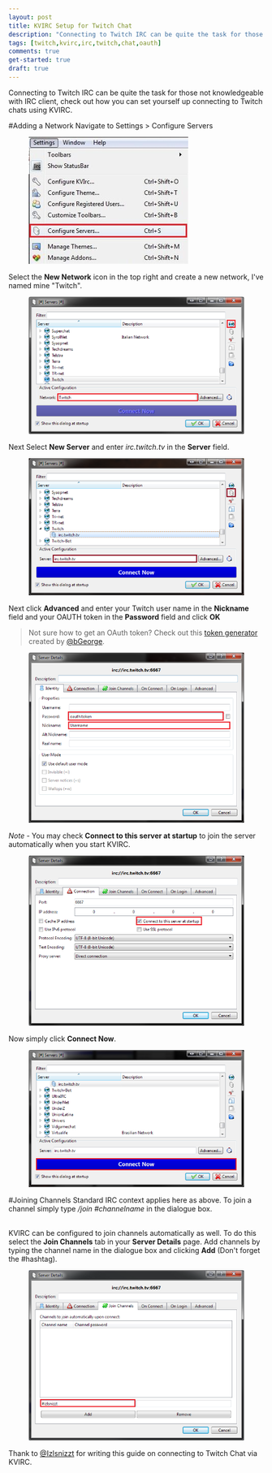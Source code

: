 ```yaml
---
layout: post
title: KVIRC Setup for Twitch Chat
description: "Connecting to Twitch IRC can be quite the task for those not knowledgeable with IRC client, check out how you can set yourself up connecting to Twitch chats using KVIRC."
tags: [twitch,kvirc,irc,twitch,chat,oauth]
comments: true
get-started: true
draft: true
---
```


Connecting to Twitch IRC can be quite the task for those not knowledgeable with IRC client, check out how you can set yourself up connecting to Twitch chats using KVIRC.

#Adding a Network
Navigate to Settings > Configure Servers
 
<figure>
    <a href="/images/kvirc_guide/settings.jpg"><img src="/images/kvirc_guide/settings.jpg"></a>
</figure>
 
Select the **New Network** icon in the top right and create a new network, I've named mine "Twitch".
 
<figure>
    <a href="/images/kvirc_guide/servers.png"><img src="/images/kvirc_guide/servers.png"></a>
</figure>
 
Next Select **New Server** and enter *irc.twitch.tv* in the **Server** field.
 
<figure>
    <a href="/images/kvirc_guide/servers_pt2.png"><img src="/images/kvirc_guide/servers_pt2.png"></a>
</figure>
 
Next click **Advanced** and enter your Twitch user name in the **Nickname** field and your OAUTH token in the **Password** field and click **OK**

>Not sure how to get an OAuth token? Check out this [token generator](http://twitchapps.com/tmi/) created by [@bGeorge](http://www.twitter.com/bgeorge).
 
<figure>
    <a href="/images/kvirc_guide/login.png"><img src="/images/kvirc_guide/login.png"></a>
</figure>
 
*Note* - You may check **Connect to this server at startup** to join the server automatically when you start KVIRC.
 
<figure>
    <a href="/images/kvirc_guide/connection.png"><img src="/images/kvirc_guide/connection.png"></a>
</figure>
 
Now simply click **Connect Now**.
 
<figure>
    <a href="/images/kvirc_guide/servers_pt3.png"><img src="/images/kvirc_guide/servers_pt3.png"></a>
</figure>
 
 
#Joining Channels
Standard IRC context applies here as above.  To join a channel simply type */join #channelname* in the dialogue box.
 
<br>KVIRC can be configured to join channels automatically as well.  To do this select the **Join Channels** tab in your **Server Details** page.  Add channels by typing the channel name in the dialogue box and clicking **Add** (Don't forget the #hashtag).
 
<figure>
    <a href="/images/kvirc_guide/servers_pt4.png"><img src="/images/kvirc_guide/servers_pt4.png"></a>
</figure>

Thank to [@Izlsnizzt](http://www.twitter.com/Izlsnizzt) for writing this guide on connecting to Twitch Chat via KVIRC. 